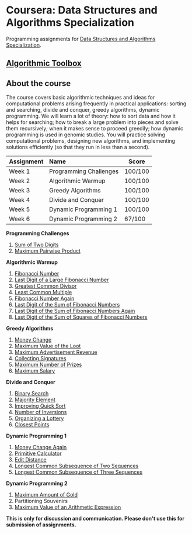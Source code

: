 # Coursera: Data Structures and Algorithms Specialization

Programming assignments for [Data Structures and Algorithms Specialization][specializationlink].

## [Algorithmic Toolbox][courselink]

## About the course

The course covers basic algorithmic techniques and ideas for computational problems arising frequently in practical applications: sorting and searching, divide and conquer, greedy algorithms, dynamic programming. We will learn a lot of theory: how to sort data and how it helps for searching; how to break a large problem into pieces and solve them recursively; when it makes sense to proceed greedily; how dynamic programming is used in genomic studies. You will practice solving computational problems, designing new algorithms, and implementing solutions efficiently (so that they run in less than a second).

Assignment | Name | Score
:--- | :--- | ---
Week 1 | Programming Challenges | 100/100
Week 2 | Algorithmic Warmup | 100/100
Week 3 | Greedy Algorithms 	| 100/100
Week 4 | Divide and Conquer | 100/100
Week 5 | Dynamic Programming 1 | 100/100
Week 6 | Dynamic Programming 2 | 67/100

**Programming Challenges**

1. [Sum of Two Digits](/week1_programming_challenges/1_sum_of_two_digits)
2. [Maximum Pairwise Product](/week1_programming_challenges/2_maximum_pairwise_product)

**Algorithmic Warmup**

1. [Fibonacci Number](/week2_algorithmic_warmup/1_fibonacci_number)
2. [Last Digit of a Large Fibonacci Number](/week2_algorithmic_warmup/2_last_digit_of_fibonacci_number)
3. [Greatest Common Divisor](/week2_algorithmic_warmup/3_greatest_common_divisor)
4. [Least Common Multiple](/week2_algorithmic_warmup/4_least_common_multiple)
5. [Fibonacci Number Again](/week2_algorithmic_warmup/5_fibonacci_number_again)
6. [Last Digit of the Sum of Fibonacci Numbers](/week2_algorithmic_warmup/6_last_digit_of_the_sum_of_fibonacci_numbers)
7. [Last Digit of the Sum of Fibonacci Numbers Again](/week2_algorithmic_warmup/7_last_digit_of_the_sum_of_fibonacci_numbers_again)
8. [Last Digit of the Sum of Squares of Fibonacci Numbers](/week2_algorithmic_warmup/8_last_digit_of_the_sum_of_squares_of_fibonacci_numbers)

**Greedy Algorithms**

1. [Money Change](/week3_greedy_algorithms/1_money_change)
2. [Maximum Value of the Loot](/week3_greedy_algorithms/2_maximum_value_of_the_loot)
3. [Maximum Advertisement Revenue](/week3_greedy_algorithms/3_maximum_advertisement_revenue)
4. [Collecting Signatures](/week3_greedy_algorithms/4_collecting_signatures)
5. [Maximum Number of Prizes](/week3_greedy_algorithms/5_maximum_number_of_prizes)
6. [Maximum Salary](/week3_greedy_algorithms/6_maximum_salary)

**Divide and Conquer**

1. [Binary Search](/week4_divide_and_conquer/1_binary_search)
2. [Majority Element](/week4_divide_and_conquer/2_majority_element)
3. [Improving Quick Sort](/week4_divide_and_conquer/3_improving_quicksort)
4. [Number of Inversions](/week4_divide_and_conquer/4_number_of_inversions)
5. [Organizing a Lottery](/week4_divide_and_conquer/5_organizing_a_lottery)
6. [Closest Points](/week4_divide_and_conquer/6_closest_points)

**Dynamic Programming 1**

1. [Money Change Again](/week5_dynamic_programming1/1_money_change_again)
2. [Primitive Calculator](/week5_dynamic_programming1/2_primitive_calculator)
3. [Edit Distance](/week5_dynamic_programming1/3_edit_distance)
4. [Longest Common Subsequence of Two Sequences](/week5_dynamic_programming1/4_longest_common_subsequence_of_two_sequences)
5. [Longest Common Subsequence of Three Sequences](/week5_dynamic_programming1/5_longest_common_subsequence_of_three_sequences)

**Dynamic Programming 2**
1. [Maximum Amount of Gold](/week6_dynamic_programming2/1_maximum_amount_of_gold)
2. Partitioning Souvenirs
3. [Maximum Value of an Arithmetic Expression](/algorithmic-toolbox/week6_dynamic_programming2/3_maximum_value_of_an_arithmetic_expression)


**This is only for discussion and communication. Please don't use this for submission of assignments.**

[specializationlink]: https://www.coursera.org/specializations/data-structures-algorithms
[courselink]: https://www.coursera.org/learn/algorithmic-toolbox